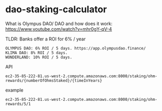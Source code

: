 # dao-staking-calculator

What is Olympus DAO/ DAO and how does it work: https://www.youtube.com/watch?v=mhr0gY-qV-4

TLDR: Banks offer a ROI for 6% / year

```
OLYMPUS DAO: 6% ROI / 5 days. https://app.olympusdao.finance/
KLIMA DAO: 8% ROI / 5 days.
WONDERLAND: 10% ROI / 5 days.
```


API
```
ec2-35-85-222-81.us-west-2.compute.amazonaws.com:8000/staking/ohm-rewards/{numberOfOhmsStaked}/{timeInYears}
```
example
```
ec2-35-85-222-81.us-west-2.compute.amazonaws.com:8000/staking/ohm-rewards/5/1
```
